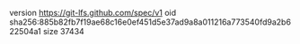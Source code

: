 version https://git-lfs.github.com/spec/v1
oid sha256:885b82fb7f19ae68c16e0ef451d5e37ad9a8a011216a773540fd9a2b622504a1
size 37434
